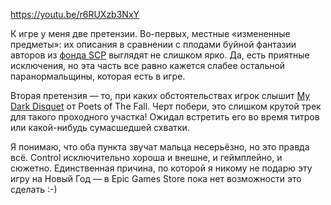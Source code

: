﻿https://youtu.be/r6RUXzb3NxY

К игре у меня две претензии. Во-первых, местные «измененные предметы»: их описания в сравнении с плодами буйной фантазии авторов из [фонда SCP](https://ru.wikipedia.org/wiki/SCP_Foundation) выглядят не слишком ярко. Да, есть приятные исключения, но эта часть все равно кажется слабее остальной паранормальщины, которая есть в игре.

Вторая претензия — то, при каких обстоятельствах игрок слышит [My Dark Disquet](https://www.youtube.com/watch?v=CkojH7htq-k) от Poets of The Fall. Черт побери, это слишком крутой трек для такого проходного участка! Ожидал встретить его во время титров или какой-нибудь сумасшедшей схватки.

Я понимаю, что оба пункта звучат мальца несерьёзно, но это правда всё. Control исключительно хороша и внешне, и геймплейно, и сюжетно. Единственная причина, по которой я никому не подарю эту игру на Новый Год — в Epic Games Store пока нет возможности это сделать :-)